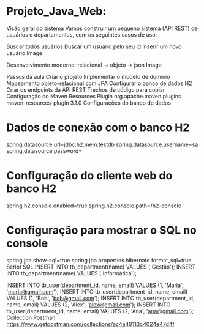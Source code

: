﻿# Projeto_Java_Web:

Visão geral do sistema
Vamos construir um pequeno sistema (API REST) de usuários e departamentos, com os seguintes casos de uso:

Buscar todos usuários
Buscar um usuário pelo seu id
Inserir um novo usuário
Image

Desenvolvimento moderno: relacional -> objeto -> json
Image

Passos da aula
Criar o projeto
Implementar o modelo de domínio
Mapeamento objeto-relacional com JPA
Configurar o banco de dados H2
Criar os endpoints da API REST
Trechos de código para copiar
Configuração do Maven Resources Plugin
<plugin>
	<groupId>org.apache.maven.plugins</groupId>
	<artifactId>maven-resources-plugin</artifactId>
	<version>3.1.0</version>
</plugin>
Configurações do banco de dados
# Dados de conexão com o banco H2
spring.datasource.url=jdbc:h2:mem:testdb
spring.datasource.username=sa
spring.datasource.password=

# Configuração do cliente web do banco H2
spring.h2.console.enabled=true
spring.h2.console.path=/h2-console

# Configuração para mostrar o SQL no console
spring.jpa.show-sql=true
spring.jpa.properties.hibernate.format_sql=true
Script SQL
INSERT INTO tb_department(name) VALUES ('Gestão');
INSERT INTO tb_department(name) VALUES ('Informática');

INSERT INTO tb_user(department_id, name, email) VALUES (1, 'Maria', 'maria@gmail.com');
INSERT INTO tb_user(department_id, name, email) VALUES (1, 'Bob', 'bob@gmail.com');
INSERT INTO tb_user(department_id, name, email) VALUES (2, 'Alex', 'alex@gmail.com');
INSERT INTO tb_user(department_id, name, email) VALUES (2, 'Ana', 'ana@gmail.com');
Collection Postman
https://www.getpostman.com/collections/ac4a49113c4024e47d4f
